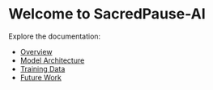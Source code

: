 # Welcome to SacredPause-AI

Explore the documentation:

- [Overview](overview.md)
- [Model Architecture](model_architecture.md)
- [Training Data](training_data.md)
- [Future Work](future_work.md)
